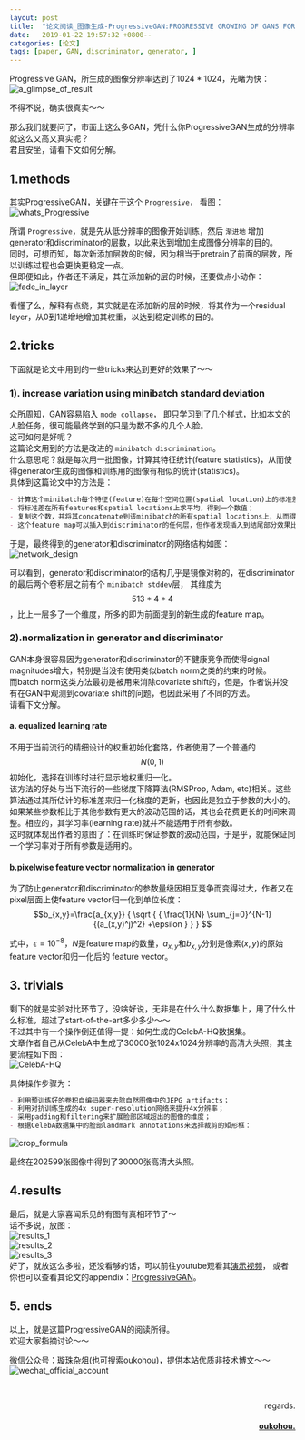 ```yaml
---
layout: post
title:  "论文阅读_图像生成-ProgressiveGAN:PROGRESSIVE GROWING OF GANS FOR IMPROVED QUALITY , STABILITY , AND VARIATION"
date:   2019-01-22 19:57:32 +0800--
categories: [论文]
tags: [paper, GAN, discriminator, generator, ]  
---
```



Progressive GAN，所生成的图像分辨率达到了$1024*1024$，先睹为快：  
![a_glimpse_of_result](https://s1.ax2x.com/2019/01/23/5jCGw9.png)  

不得不说，确实很真实～～  

那么我们就要问了，市面上这么多GAN，凭什么你ProgressiveGAN生成的分辨率就这么又高又真实呢？  
君且安坐，请看下文如何分解。  

## 1.methods  
其实ProgressiveGAN，关键在于这个 `Progressive`， 看图：  
![whats_Progressive](https://s1.ax2x.com/2019/01/23/5jCOjA.png)  

所谓 `Progressive`，就是先从低分辨率的图像开始训练，然后 `渐进地` 增加generator和discriminator的层数，以此来达到增加生成图像分辨率的目的。  
同时，可想而知，每次新添加层数的时候，因为相当于pretrain了前面的层数，所以训练过程也会更快更稳定一点。  
但即便如此，作者还不满足，其在添加新的层的时候，还要做点小动作：  
![fade_in_layer](https://s1.ax2x.com/2019/01/23/5jEegA.png)  

看懂了么，解释有点绕，其实就是在添加新的层的时候，将其作为一个residual layer，从0到1递增地增加其权重，以达到稳定训练的目的。  

## 2.tricks  
下面就是论文中用到的一些tricks来达到更好的效果了～～  
### 1). increase variation using minibatch standard deviation  
众所周知，GAN容易陷入 `mode collapse`， 即只学习到了几个样式，比如本文的人脸任务，很可能最终学到的只是为数不多的几个人脸。  
这可如何是好呢？  
这篇论文用到的方法是改进的 `minibatch discrimination`。  
什么意思呢？就是每次用一批图像，计算其特征统计(feature statistics)，从而使得generator生成的图像和训练用的图像有相似的统计(statistics)。    
具体到这篇论文中的方法是：  
```markdown
- 计算这个minibatch每个特征(feature)在每个空间位置(spatial location)上的标准差；  
- 将标准差在所有features和spatial locations上求平均，得到一个数值；  
- 复制这个数，并将其concatenate到该minibatch的所有spatial locations上，从而得到一个额外的feature map。  
- 这个feature map可以插入到discriminator的任何层，但作者发现插入到结尾部分效果比较好。  
```
于是，最终得到的generator和discriminator的网络结构如图：  
![network_design](https://s1.ax2x.com/2019/01/23/5jLPrl.png)  

可以看到，generator和discriminator的结构几乎是镜像对称的，在discriminator的最后两个卷积层之前有个 `minibatch stddev`层，
其维度为$$513*4*4$$，比上一层多了一个维度，所多的即为前面提到的新生成的feature map。  


### 2).normalization in generator and discriminator 
GAN本身很容易因为generator和discriminator的不健康竞争而使得signal magnitudes增大，特别是当没有使用类似batch norm之类的约束的时候。    
而batch norm这类方法最初是被用来消除covariate shift的，但是，作者说并没有在GAN中观测到covariate shift的问题，也因此采用了不同的方法。  
请看下文分解。  
#### a. equalized learning rate
不用于当前流行的精细设计的权重初始化套路，作者使用了一个普通的$$N(0,1)$$初始化，选择在训练时进行显示地权重归一化。  
该方法的好处与当下流行的一些梯度下降算法(RMSProp, Adam, etc)相关。这些算法通过其所估计的标准差来归一化梯度的更新，也因此是独立于参数的大小的。  
如果某些参数相比于其他参数有更大的波动范围的话，其也会花费更长的时间来调整。相应的，其学习率(learning rate)就并不能适用于所有参数。    
这时就体现出作者的意图了：在训练时保证参数的波动范围，于是乎，就能保证同一个学习率对于所有参数是适用的。   

#### b.pixelwise feature vector normalization in generator
为了防止generator和discriminator的参数量级因相互竞争而变得过大，作者又在pixel层面上使feature vector归一化到单位长度：  
$$b_{x,y}=\frac{a_{x,y}}
{
\sqrt
{
{
\frac{1}{N}
\sum_{j=0}^{N-1}
{(a_(x,y)^j)^2}
+\epsilon
}
}
}
$$  

式中，$\epsilon=10^{-8}$，$N$是feature map的数量，$a_{x,y}$和$b_{x,y}$分别是像素$(x,y)$的原始feature vector和归一化后的
feature vector。  

## 3. trivials
剩下的就是实验对比环节了，没啥好说，无非是在什么什么数据集上，用了什么什么标准，超过了start-of-the-art多少多少～～  
不过其中有一个操作倒还值得一提：如何生成的CelebA-HQ数据集。  
文章作者自己从CelebA中生成了30000张1024x1024分辨率的高清大头照，其主要流程如下图：  
![CelebA-HQ](https://s1.ax2x.com/2019/01/23/5jUZQX.png)  

具体操作步骤为：  
```markdown
- 利用预训练好的卷积自编码器来去除自然图像中的JEPG artifacts；  
- 利用对抗训练生成的4x super-resolution网络来提升4x分辨率；  
- 采用padding和filtering来扩展脸部区域超出的图像的维度；  
- 根据CelebA数据集中的脸部landmark annotations来选择裁剪的矩形框：  
```
![crop_formula](https://s1.ax2x.com/2019/01/23/5jUPXB.png)   

最终在202599张图像中得到了30000张高清大头照。  

## 4.results
最后，就是大家喜闻乐见的有图有真相环节了～  
话不多说，放图：  
![results_1](https://s1.ax2x.com/2019/01/23/5jUcIp.png)  
![results_2](https://s1.ax2x.com/2019/01/23/5jUEOK.png)  
![results_3](https://s1.ax2x.com/2019/01/23/5jULUG.png)  
好了，就放这么多啦，还没看够的话，可以前往youtube观看其[演示视频](https://www.youtube.com/watch?v=G06dEcZ-QTg&feature=youtu.be)，
或者你也可以查看其论文的appendix：[ProgressiveGAN](https://arxiv.org/abs/1710.10196)。  

  
## 5. ends

以上，就是这篇ProgressiveGAN的阅读所得。  
欢迎大家指摘讨论～～    

微信公众号：璇珠杂俎(也可搜索oukohou)，提供本站优质非技术博文～～
![wechat_official_account](https://www.oukohou.wang/assets/imgs/wechat_official_account.png)  





<br>
<p  align="right">regards.</p>
<h4 align="right">
    <a href="https://www.oukohou.wang/">
        oukohou.
    </a>
</h4>

